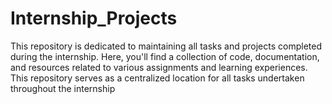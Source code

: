 # Internship_Projects
 This repository is dedicated to maintaining all tasks and projects completed during the internship. Here, you'll find a collection of code, documentation, and resources related to various assignments and learning experiences.
This repository serves as a centralized location for all tasks undertaken throughout the internship
